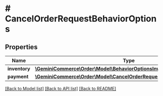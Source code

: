 # # CancelOrderRequestBehaviorOptions


## Properties 


Name | Type | Description | Notes
------------ | ------------- | ------------- | -------------
**inventory**| [**\GeminiCommerce\Order\Model\BehaviorOptionsInventory**](BehaviorOptionsInventory.md) |   | [optional]
**payment**| [**\GeminiCommerce\Order\Model\CancelOrderRequestBehaviorOptionsPayment**](CancelOrderRequestBehaviorOptionsPayment.md) |   | [optional]


[[Back to Model list]](../../README.md#models) [[Back to API list]](../../README.md#endpoints) [[Back to README]](../../README.md)

